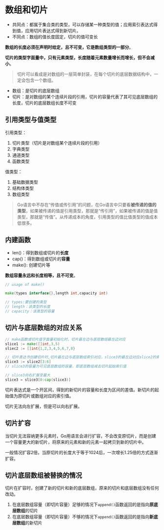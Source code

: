 # 数组和切片

- 共同点：都属于集合类的类型，可以存储某一种类型的值；应用索引表达式得到值，应用切片表达式得到新切片。
- 不同点：数组的值长度固定，切片的值可变长

**数组的长度必须在声明时给定，且不可变，它是数组类型的一部分**。

**切片的类型字面量中，只有元素类型，长度随着元素数量增长而增长，但不会减小**。

> 切片可以看成是对数组的一层简单封装，在每个切片的底层数据结构中，一定会包含一个数组。

- 数组：是切片的底层数组
- 切片：是对数组的某个连续片段的引用，切片的容量代表了其可见底层数组的长度，切片的底层数组长度不可变

## 引用类型与值类型

引用类型：

1. 切片类型（切片是对数组某个连续片段的引用）
2. 字典类型
3. 通道类型
4. 函数类型

值类型：

1. 基础数据类型
2. 结构体类型
3. 数组类型

> Go语言中不存在“传值或传引用”的问题，在Go语言中只要看**被传递的值的类型**，如果被传递的值是引用类型，那就是“传引用”，如果被传递的值是值类型，那就是“传值”。从传递成本的角度，引用类型的值比值类型的值成本低很多。

## 内建函数

- len()：得到数组或切片的**长度**
- cap()：得到数组或切片的**容量**
- make(): 创建切片等

**数组容量永远和长度相等，且不可变**。

```go
// usage of make()

make(types interface{},length int,capacity int)

// types:要创建的类型
// length：该类型的长度
// capacity：该类型的容量

```

## 切片与底层数组的对应关系

```go
// make函数或切片值字面量初始化时，切片最左边与底层数组最左边对应
slice1 := make([]int,3,5)
sliec2 := []int{1,2,3,4,5,6,7,8}

// 切片表达书创建切片时,切片最左边与底层数组索引对应，slice3的最左边对应slice2的索引3
slice3 := slice2[3:6]
// slice3的容量为可见底层数组的容量，即底层数组减去切片起始索引值

// slice3向右扩展至最大
slice3 = slice3[0:cap(slice3)]
```

切片表达式是一个开区间，得到的新切片的容量和长度为区间的差值。新切片的起始值为原切片或数组对应的索引值。

切片无法向左扩展，但是可以向右扩展。

## 切片扩容

当切片无法容纳更多元素时，Go用语言会进行扩容，不会改变原切片，而是创建一个容量更大的新切片，将原来的元素和新的元素一起拷贝到新的切片中。

一般情况扩容2倍，当原切片的长度大于等于1024后，一次增长1.25倍的方式逐渐扩容。

## 切片底层数组被替换的情况

切片在扩容时，创建了新的切片和新的底层数组，原来的切片和底层数组没有任何改动。

1. 在底层数组容量（即切片容量）足够的情况下`append()`函数返回的是指向**原底层数组**的切片
2. 在底层数组容量（即切片容量）不够的情况下`append()`函数返回的是指向**新底层数组**的新切片
